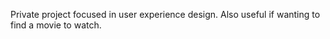 Private project focused in user experience design. Also useful if wanting to find a movie to watch.
